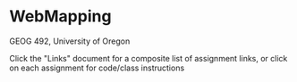 # WebMapping
GEOG 492, University of Oregon

Click the "Links" document for a composite list of assignment links, or click on each assignment for code/class instructions
